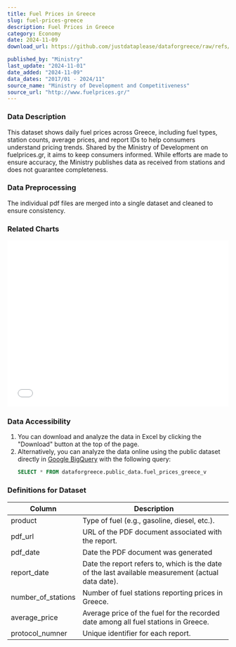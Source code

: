 ```yaml
---
title: Fuel Prices in Greece
slug: fuel-prices-greece
description: Fuel Prices in Greece
category: Economy
date: 2024-11-09
download_url: https://github.com/justdataplease/dataforgreece/raw/refs/heads/main/data/fuel-prices-greece/fuel-prices-greece.zip

published_by: "Ministry"
last_update: "2024-11-01"
date_added: "2024-11-09"
data_dates: "2017/01 - 2024/11"
source_name: "Ministry of Development and Competitiveness"
source_url: "http://www.fuelprices.gr/"
---
```


### Data Description
This dataset shows daily fuel prices across Greece, including fuel types, station counts, average prices, and report IDs to help consumers understand pricing trends. Shared by the Ministry of Development on fuelprices.gr, it aims to keep consumers informed. While efforts are made to ensure accuracy, the Ministry publishes data as received from stations and does not guarantee completeness.

### Data Preprocessing
The individual pdf files are merged into a single dataset and cleaned to ensure consistency.

### Related Charts
<div class="pt-2">
<iframe 
    src="/en/charts/fuel-prices-greece-daily/" 
    frameborder="0" 
    style="border: 0; width: 100%; aspect-ratio: 4 / 3;" 
    allowfullscreen>
</iframe>
</div>

### Data Accessibility
1. You can download and analyze the data in Excel by clicking the "Download" button at the top of the page.
2. Alternatively, you can analyze the data online using the public dataset directly in [Google BigQuery](https://console.cloud.google.com/bigquery) with the following query:
   ```sql
   SELECT * FROM dataforgreece.public_data.fuel_prices_greece_v
   ```


### Definitions for Dataset

| **Column**                   | **Description**                                                                                    |
|------------------------------|----------------------------------------------------------------------------------------------------|
| product                      | Type of fuel (e.g., gasoline, diesel, etc.).                                                       |
| pdf_url                      | URL of the PDF document associated with the report.                                                |
| pdf_date                     | Date the PDF document was generated                                                                |
| report_date                  | Date the report refers to, which is the date of the last available measurement (actual data date). |
| number_of_stations           | Number of fuel stations reporting prices in Greece.                                               |
| average_price                | Average price of the fuel for the recorded date among all fuel stations in Greece.                |
| protocol_numner              | Unique identifier for each report.                                                                         |
